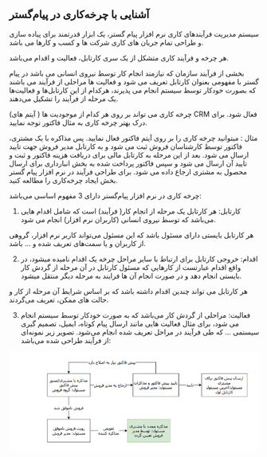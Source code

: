 ﻿## آشنایی با چرخه‌کاری در پیام‌گستر


سیستم مدیریت فرآیندهای کاری نرم افزار پیام گستر، یک ابزار  قدرتمند برای پیاده سازی و طراحی تمام جریان های کاری شرکت ها و کسب و کارها می باشد. 

 هر چرخه و فرآیند کاری متشکل از یک سری کارتابل، فعالیت و اقدام می‌باشد. 
 
بخشی از فرآیند سازمان که نیازمند انجام کار توسط نیروی انسانی می باشد در پیام گستر با مفهومی بعنوان کارتابل تعریف می شود و فعالیت ها مراحلی از فرآیند می باشند که  بصورت خودکار توسط سیستم انجام می پذیرند، هرکدام از این کارتابل‌ها و فعالیت‌ها یک مرحله از فرآیند را تشکیل می‌دهند.

چرخه کاری می تواند بر روی هر کدام از موجودیت ها ( آیتم های) CRM فعال شود. برای درک بهتر چرخه کاری به مثال فاکتور توجه نمایید.

مثال : میتوانید چرخه کاری را بر روی آیتم فاکتور فعال نمایید. پس مذاکره با یک مشتری، فاکتور توسط کارشناسان فروش ثبت می شود و به کارتابل مدیر فروش جهت تایید ارسال می شود. بعد از این مرحله به کارتابل مالی برای دریافت هزینه فاکتور و ثبت و تایید آن ارسال می شود و سپس فاکتور  پرداخت شده به بخش انبارداری برای ارسال محصول به مشتری ارجاع داده می شود. برای طراحی  فرآیند در نرم افزار پیام گستر بخش ایجاد چرخه‌کاری را مطالعه کنید. 

چرخه کاری در نرم افزار پیام‌گستر دارای 3 مفهوم اساسی می‌باشد:

1)	کارتابل: هر کارتابل یک مرحله از انجام کار( فرآیند) است که شامل اقدام هایی می‌باشد که توسط نیروی انسانی (کاربران نرم افزار) انجام می شود.

هر کارتابل بایستی دارای مسئول باشد که این مسئول می‌تواند کاربر نرم افزار، گروهی از کاربران و یا سمت‌های تعریف شده و ... باشد.

2)	اقدام: خروجی کارتابل برای ارتباط با سایر مراحل چرخه یک اقدام نامیده میشود، در واقع اقدام عبارتست از کارهایی که مسئول کارتابل در آن مرحله از گردش کار بایستی انجام دهد و در صورت انجام آن ها فرایند به مرحله دیگر منتقل می‍شود.

 هر کارتابل می تواند چندین اقدام داشته باشد که بر اساس شرایط آن مرحله از کار و حالت های ممکن، تعریف می‌گردند.
 
3)	فعالیت: مراحلی از گردش کار می‌باشد که به صورت خودکار توسط سیستم انجام می شود، برای مثال فعالیت هایی مانند ارسال پیام کوتاه، ایمیل، تصمیم گیری سیستمی ... که طی فرآیند در مراحل تعریف شده انجام می‌شود.
تصویر زیر نمونه‌ای از فرآیند طراحی شده می‌باشد:

![](Process1.png)




